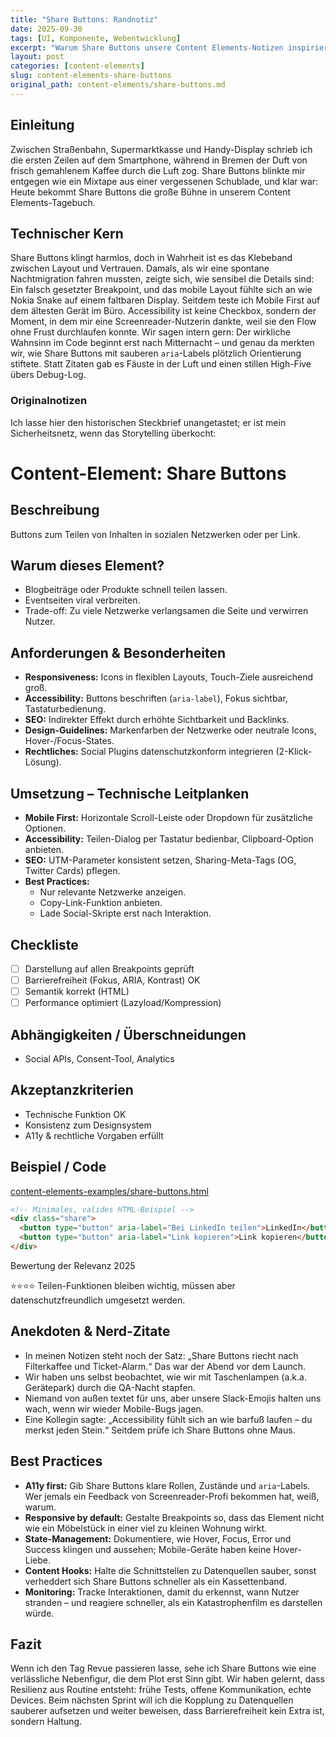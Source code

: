 ```yaml
---
title: "Share Buttons: Randnotiz"
date: 2025-09-30
tags: [UI, Komponente, Webentwicklung]
excerpt: "Warum Share Buttons unsere Content Elements-Notizen inspiriert."
layout: post
categories: [content-elements]
slug: content-elements-share-buttons
original_path: content-elements/share-buttons.md
---
```


## Einleitung
Zwischen Straßenbahn, Supermarktkasse und Handy-Display schrieb ich die ersten Zeilen auf dem Smartphone, während in Bremen der Duft von frisch gemahlenem Kaffee durch die Luft zog. Share Buttons blinkte mir entgegen wie ein Mixtape aus einer vergessenen Schublade, und klar war: Heute bekommt Share Buttons die große Bühne in unserem Content Elements-Tagebuch.

## Technischer Kern
Share Buttons klingt harmlos, doch in Wahrheit ist es das Klebeband zwischen Layout und Vertrauen. Damals, als wir eine spontane Nachtmigration fahren mussten, zeigte sich, wie sensibel die Details sind: Ein falsch gesetzter Breakpoint, und das mobile Layout fühlte sich an wie Nokia Snake auf einem faltbaren Display. Seitdem teste ich Mobile First auf dem ältesten Gerät im Büro. Accessibility ist keine Checkbox, sondern der Moment, in dem mir eine Screenreader-Nutzerin dankte, weil sie den Flow ohne Frust durchlaufen konnte. Wir sagen intern gern: Der wirkliche Wahnsinn im Code beginnt erst nach Mitternacht – und genau da merkten wir, wie Share Buttons mit sauberen `aria`-Labels plötzlich Orientierung stiftete. Statt Zitaten gab es Fäuste in der Luft und einen stillen High-Five übers Debug-Log.

### Originalnotizen
Ich lasse hier den historischen Steckbrief unangetastet; er ist mein Sicherheitsnetz, wenn das Storytelling überkocht:
# Content-Element: Share Buttons

## Beschreibung
Buttons zum Teilen von Inhalten in sozialen Netzwerken oder per Link.

## Warum dieses Element?
- Blogbeiträge oder Produkte schnell teilen lassen.
- Eventseiten viral verbreiten.
- Trade-off: Zu viele Netzwerke verlangsamen die Seite und verwirren Nutzer.

## Anforderungen & Besonderheiten
- **Responsiveness:** Icons in flexiblen Layouts, Touch-Ziele ausreichend groß.
- **Accessibility:** Buttons beschriften (`aria-label`), Fokus sichtbar, Tastaturbedienung.
- **SEO:** Indirekter Effekt durch erhöhte Sichtbarkeit und Backlinks.
- **Design-Guidelines:** Markenfarben der Netzwerke oder neutrale Icons, Hover-/Focus-States.
- **Rechtliches:** Social Plugins datenschutzkonform integrieren (2-Klick-Lösung).

## Umsetzung – Technische Leitplanken
- **Mobile First:** Horizontale Scroll-Leiste oder Dropdown für zusätzliche Optionen.
- **Accessibility:** Teilen-Dialog per Tastatur bedienbar, Clipboard-Option anbieten.
- **SEO:** UTM-Parameter konsistent setzen, Sharing-Meta-Tags (OG, Twitter Cards) pflegen.
- **Best Practices:**
  - Nur relevante Netzwerke anzeigen.
  - Copy-Link-Funktion anbieten.
  - Lade Social-Skripte erst nach Interaktion.

## Checkliste
- [ ] Darstellung auf allen Breakpoints geprüft
- [ ] Barrierefreiheit (Fokus, ARIA, Kontrast) OK
- [ ] Semantik korrekt (HTML)
- [ ] Performance optimiert (Lazyload/Kompression)

## Abhängigkeiten / Überschneidungen
- Social APIs, Consent-Tool, Analytics

## Akzeptanzkriterien
- Technische Funktion OK
- Konsistenz zum Designsystem
- A11y & rechtliche Vorgaben erfüllt

## Beispiel / Code
[content-elements-examples/share-buttons.html](../content-elements-examples/share-buttons.html)

```html
<!-- Minimales, valides HTML-Beispiel -->
<div class="share">
  <button type="button" aria-label="Bei LinkedIn teilen">LinkedIn</button>
  <button type="button" aria-label="Link kopieren">Link kopieren</button>
</div>
```

Bewertung der Relevanz 2025

⭐⭐⭐⭐ Teilen-Funktionen bleiben wichtig, müssen aber datenschutzfreundlich umgesetzt werden.

## Anekdoten & Nerd-Zitate
- In meinen Notizen steht noch der Satz: „Share Buttons riecht nach Filterkaffee und Ticket-Alarm.“ Das war der Abend vor dem Launch.
- Wir haben uns selbst beobachtet, wie wir mit Taschenlampen (a.k.a. Gerätepark) durch die QA-Nacht stapfen.
- Niemand von außen textet für uns, aber unsere Slack-Emojis halten uns wach, wenn wir wieder Mobile-Bugs jagen.
- Eine Kollegin sagte: „Accessibility fühlt sich an wie barfuß laufen – du merkst jeden Stein.“ Seitdem prüfe ich Share Buttons ohne Maus.

## Best Practices
- **A11y first:** Gib Share Buttons klare Rollen, Zustände und `aria`-Labels. Wer jemals ein Feedback von Screenreader-Profi bekommen hat, weiß, warum.
- **Responsive by default:** Gestalte Breakpoints so, dass das Element nicht wie ein Möbelstück in einer viel zu kleinen Wohnung wirkt.
- **State-Management:** Dokumentiere, wie Hover, Focus, Error und Success klingen und aussehen; Mobile-Geräte haben keine Hover-Liebe.
- **Content Hooks:** Halte die Schnittstellen zu Datenquellen sauber, sonst verheddert sich Share Buttons schneller als ein Kassettenband.
- **Monitoring:** Tracke Interaktionen, damit du erkennst, wann Nutzer stranden – und reagiere schneller, als ein Katastrophenfilm es darstellen würde.

## Fazit
Wenn ich den Tag Revue passieren lasse, sehe ich Share Buttons wie eine verlässliche Nebenfigur, die dem Plot erst Sinn gibt. Wir haben gelernt, dass Resilienz aus Routine entsteht: frühe Tests, offene Kommunikation, echte Devices. Beim nächsten Sprint will ich die Kopplung zu Datenquellen sauberer aufsetzen und weiter beweisen, dass Barrierefreiheit kein Extra ist, sondern Haltung.
